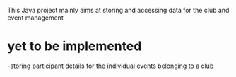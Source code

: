 This Java project mainly aims at storing and accessing data for the club and event management

# yet to be implemented

-storing participant details for the individual events belonging to a club 
